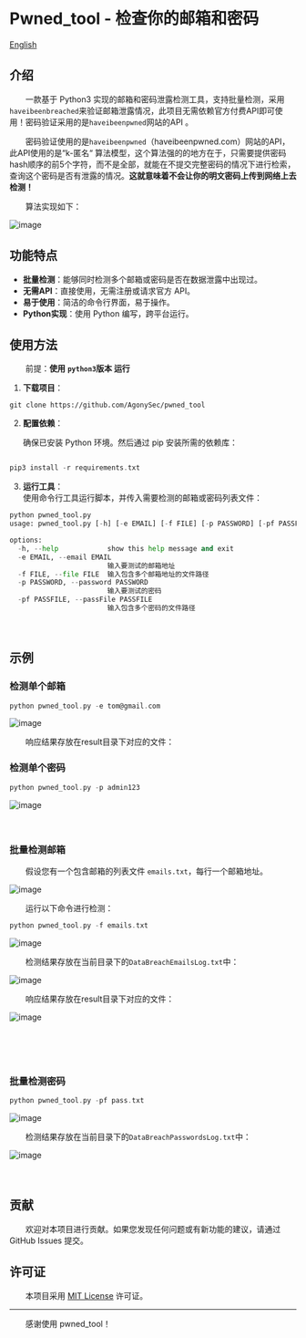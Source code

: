# Pwned_tool - 检查你的邮箱和密码

[English][url-docen]

## 介绍

　　一款基于 Python3 实现的邮箱和密码泄露检测工具，支持批量检测，采用`haveibeenbreached`​来验证邮箱泄露情况，此项目无需依赖官方付费API即可使用！密码验证采用的是`haveibeenpwned`​网站的API 。

　　密码验证使用的是`haveibeenpwned`​（haveibeenpwned.com）网站的API，此API使用的是“k-匿名“ 算法模型，这个算法强的的地方在于，只需要提供密码hash顺序的前5个字符，而不是全部，就能在不提交完整密码的情况下进行检索，查询这个密码是否有泄露的情况。**这就意味着不会让你的明文密码上传到网络上去检测！**

　　算法实现如下：

![image](assets/image-20241023125855-224z3pw.png)​

## 功能特点

* **批量检测**：能够同时检测多个邮箱或密码是否在数据泄露中出现过。
* **无需API**：直接使用，无需注册或请求官方 API。
* **易于使用**：简洁的命令行界面，易于操作。
* **Python实现**：使用 Python 编写，跨平台运行。

## 使用方法

　　前提：**使用** **​`python3`​**​  **版本 运行**

1. **下载项目**： 

```
git clone https://github.com/AgonySec/pwned_tool
```

2. **配置依赖**：

   确保已安装 Python 环境。然后通过 pip 安装所需的依赖库：

```go

pip3 install -r requirements.txt
```

3. **运行工具**：  
   使用命令行工具运行脚本，并传入需要检测的邮箱或密码列表文件：

```python
python pwned_tool.py
usage: pwned_tool.py [-h] [-e EMAIL] [-f FILE] [-p PASSWORD] [-pf PASSFILE]

options:
  -h, --help            show this help message and exit
  -e EMAIL, --email EMAIL
                        输入要测试的邮箱地址
  -f FILE, --file FILE  输入包含多个邮箱地址的文件路径
  -p PASSWORD, --password PASSWORD
                        输入要测试的密码
  -pf PASSFILE, --passFile PASSFILE
                        输入包含多个密码的文件路径

```

　　‍

## 示例

### 检测单个邮箱

```go
python pwned_tool.py -e tom@gmail.com
```

![image](assets/image-20241023123305-cpmyvyf.png)​

　　响应结果存放在result目录下对应的文件：

### 检测单个密码

```go
python pwned_tool.py -p admin123
```

![image](assets/image-20241023123627-q26tb9r.png)​

　　‍

### 批量检测邮箱

　　假设您有一个包含邮箱的列表文件 `emails.txt`​，每行一个邮箱地址。

![image](assets/image-20241023124143-jp4jtza.png)​

　　运行以下命令进行检测：

```go
python pwned_tool.py -f emails.txt
```

![image](assets/image-20241023124412-qwpwl2w.png)​

　　检测结果存放在当前目录下的`DataBreachEmailsLog.txt`​中：

![image](assets/image-20241023124432-f6c7olz.png)​

　　响应结果存放在result目录下对应的文件：

![image](assets/image-20241023124455-p0p15ny.png)​

　　‍

　　‍

### 批量检测密码

```go
python pwned_tool.py -pf pass.txt
```

![image](assets/image-20241023122752-kudi2yc.png)​

　　检测结果存放在当前目录下的`DataBreachPasswordsLog.txt`​中：

![image](assets/image-20241023123108-yzfil14.png)​

　　‍

## 贡献

　　欢迎对本项目进行贡献。如果您发现任何问题或有新功能的建议，请通过 GitHub Issues 提交。

## 许可证

　　本项目采用 [MIT License](LICENSE) 许可证。

---

　　感谢使用 pwned_tool！

[url-docen]: README_EN.md

